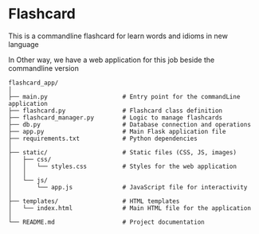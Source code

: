 ﻿# Flashcard

This is a commandline flashcard for learn words and idioms in new language

In Other way, we have a web application for this job beside the commandline version
```
flashcard_app/
│
├── main.py                     # Entry point for the commandLine application 
├── flashcard.py                # Flashcard class definition
├── flashcard_manager.py        # Logic to manage flashcards
├── db.py                       # Database connection and operations
├── app.py                      # Main Flask application file
├── requirements.txt            # Python dependencies
│
├── static/                     # Static files (CSS, JS, images)
│   ├── css/
│   │   └── styles.css          # Styles for the web application
│   │
│   └── js/
│       └── app.js              # JavaScript file for interactivity
│
├── templates/                  # HTML templates
│   └── index.html              # Main HTML file for the application
│
└── README.md                   # Project documentation
```
